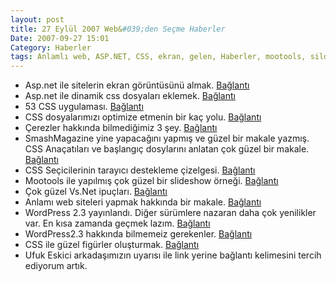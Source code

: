 ```yaml
---
layout: post
title: 27 Eylül 2007 Web&#039;den Seçme Haberler
Date: 2007-09-27 15:01
Category: Haberler
tags: Anlamlı web, ASP.NET, CSS, ekran, gelen, Haberler, mootools, sildeshow
---
```


-   Asp.net ile sitelerin ekran görüntüsünü almak. [Bağlantı][]
-   Asp.net ile dinamik css dosyaları eklemek. [Bağlantı][1]
-   53 CSS uygulaması. [Bağlantı][2]
-   CSS dosyalarımızı optimize etmenin bir kaç yolu. [Bağlantı][3]
-   Çerezler hakkında bilmediğimiz 3 şey. [Bağlantı][4]
-   SmashMagazine yine yapacağını yapmış ve güzel bir makale yazmış. CSS
    Anaçatıları ve başlangıç dosylarını anlatan çok güzel bir makale.
    [Bağlantı][5]
-   CSS Seçicilerinin tarayıcı destekleme çizelgesi. [Bağlantı][6]
-   Mootools ile yapılmış çok güzel bir slideshow örneği. [Bağlantı][7]
-   Çok güzel Vs.Net ipuçları. [Bağlantı][8]
-   Anlamı web siteleri yapmak hakkında bir makale. [Bağlantı][9]
-   WordPress 2.3 yayınlandı. Diğer sürümlere nazaran daha çok
    yenilikler var. En kısa zamanda geçmek lazım. [Bağlantı][10]
-   WordPress2.3 hakkında bilmemeiz gerekenler. [Bağlantı][11]
-   CSS ile güzel figürler oluşturmak. [Bağlantı][12]
-   Ufuk Eskici arkadaşımızın uyarısı ile link yerine bağlantı
    kelimesini tercih ediyorum artık.


  [Bağlantı]: http://www.codegod.de/WebAppCodeGod/screenshot-of-webpage-with-aspnet-AID398.aspx
    "asp.net ile ekran görüntüsü almak"
  [1]: http://west-wind.com/weblog/posts/158367.aspx
    "asp.net ile dinamik css eklemek"
  [2]: http://www.smashingmagazine.com/2007/01/19/53-css-techniques-you-couldnt-live-without/
    "53 css uygulaması"
  [3]: http://www.elliotswan.com/2007/09/19/howto-3-easy-ways-to-speed-up-css-development-while-staying-organized/
    "CSS dosyalarını optimize etmek"
  [4]: http://www.sitepoint.com/blogs/2007/09/24/3-things-about-cookies-you-may-not-know/
    "çerezler"
  [5]: http://www.smashingmagazine.com/2007/09/21/css-frameworks-css-reset-design-from-scratch/
    "CSS anaçatıları ve başlangıç dosyaları"
  [6]: http://dev.l-c-n.com/CSS3-selectors/browser-support.php
    "css seçici çizelgesi"
  [7]: http://www.e2interactive.com/e2_photo_gallery/ "slideshow"
  [8]: http://www.chinhdo.com/chinh/blog/20070920/top-11-visual-studio-2005-ide-tips-and-tricks-to-make-you-a-more-productive-developer/
    "Vs.net ipuçları"
  [9]: http://www.readwriteweb.com/archives/the_top-down_semantic_web.php
    "Anlamlı web"
  [10]: http://wordpress.org/development/2007/09/wordpress-23/
    "wordPress 2.3"
  [11]: http://technosailor.com/10-things-you-need-to-know-about-wordpress-23/
    "WordPress 2.3 hakkında bilmemeiz gereknler"
  [12]: http://www.alistapart.com/articles/figurehandler
    "güzel figürler oluşturmak"
